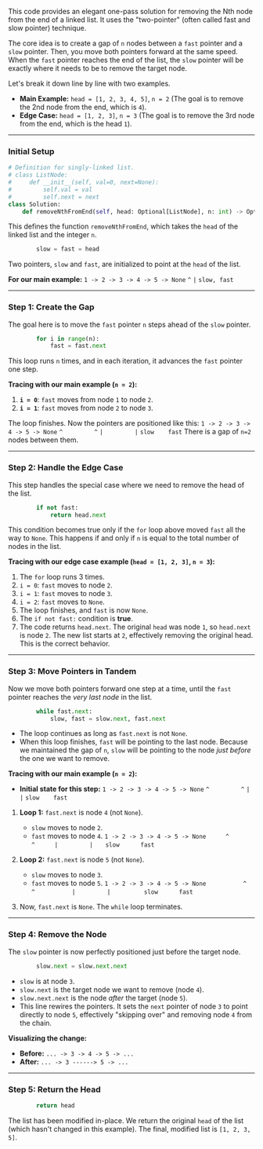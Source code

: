 This code provides an elegant one-pass solution for removing the Nth node from the end of a linked list. It uses the "two-pointer" (often called fast and slow pointer) technique.

The core idea is to create a gap of `n` nodes between a `fast` pointer and a `slow` pointer. Then, you move both pointers forward at the same speed. When the `fast` pointer reaches the end of the list, the `slow` pointer will be exactly where it needs to be to remove the target node.

Let's break it down line by line with two examples.

* **Main Example:** `head = [1, 2, 3, 4, 5]`, `n = 2` (The goal is to remove the 2nd node from the end, which is `4`).
* **Edge Case:** `head = [1, 2, 3]`, `n = 3` (The goal is to remove the 3rd node from the end, which is the head `1`).

---

### **Initial Setup**

```python
# Definition for singly-linked list.
# class ListNode:
#     def __init__(self, val=0, next=None):
#         self.val = val
#         self.next = next
class Solution:
    def removeNthFromEnd(self, head: Optional[ListNode], n: int) -> Optional[ListNode]:
```
This defines the function `removeNthFromEnd`, which takes the `head` of the linked list and the integer `n`.

```python
        slow = fast = head
```
Two pointers, `slow` and `fast`, are initialized to point at the `head` of the list.

**For our main example:**
`1 -> 2 -> 3 -> 4 -> 5 -> None`
`^`
`|`
`slow, fast`

---

### **Step 1: Create the Gap**

The goal here is to move the `fast` pointer `n` steps ahead of the `slow` pointer.

```python
        for i in range(n):
            fast = fast.next
```
This loop runs `n` times, and in each iteration, it advances the `fast` pointer one step.

**Tracing with our main example (`n = 2`):**
1.  **`i = 0`**: `fast` moves from node `1` to node `2`.
2.  **`i = 1`**: `fast` moves from node `2` to node `3`.

The loop finishes. Now the pointers are positioned like this:
`1 -> 2 -> 3 -> 4 -> 5 -> None`
`^         ^`
`|         |`
`slow    fast`
There is a gap of `n=2` nodes between them.

---

### **Step 2: Handle the Edge Case**

This step handles the special case where we need to remove the head of the list.

```python
        if not fast:
            return head.next
```
This condition becomes true only if the `for` loop above moved `fast` all the way to `None`. This happens if and only if `n` is equal to the total number of nodes in the list.

**Tracing with our edge case example (`head = [1, 2, 3]`, `n = 3`):**
1.  The `for` loop runs 3 times.
2.  `i = 0`: `fast` moves to node `2`.
3.  `i = 1`: `fast` moves to node `3`.
4.  `i = 2`: `fast` moves to `None`.
5.  The loop finishes, and `fast` is now `None`.
6.  The `if not fast:` condition is **true**.
7.  The code returns `head.next`. The original `head` was node `1`, so `head.next` is node `2`. The new list starts at `2`, effectively removing the original head. This is the correct behavior.

---

### **Step 3: Move Pointers in Tandem**

Now we move both pointers forward one step at a time, until the `fast` pointer reaches the *very last node* in the list.

```python
        while fast.next:
            slow, fast = slow.next, fast.next
```
* The loop continues as long as `fast.next` is not `None`.
* When this loop finishes, `fast` will be pointing to the last node. Because we maintained the gap of `n`, `slow` will be pointing to the node *just before* the one we want to remove.

**Tracing with our main example (`n = 2`):**
* **Initial state for this step:**
    `1 -> 2 -> 3 -> 4 -> 5 -> None`
    `^         ^`
    `|         |`
    `slow    fast`

1.  **Loop 1:** `fast.next` is node `4` (not `None`).
    * `slow` moves to node `2`.
    * `fast` moves to node `4`.
    `1 -> 2 -> 3 -> 4 -> 5 -> None`
    `     ^         ^`
    `     |         |`
    `   slow      fast`

2.  **Loop 2:** `fast.next` is node `5` (not `None`).
    * `slow` moves to node `3`.
    * `fast` moves to node `5`.
    `1 -> 2 -> 3 -> 4 -> 5 -> None`
    `          ^         ^`
    `          |         |`
    `         slow      fast`

3.  Now, `fast.next` is `None`. The `while` loop terminates.

---

### **Step 4: Remove the Node**

The `slow` pointer is now perfectly positioned just before the target node.

```python
        slow.next = slow.next.next
```
* `slow` is at node `3`.
* `slow.next` is the target node we want to remove (node `4`).
* `slow.next.next` is the node *after* the target (node `5`).
* This line rewires the pointers. It sets the `next` pointer of node `3` to point directly to node `5`, effectively "skipping over" and removing node `4` from the chain.

**Visualizing the change:**
* **Before:** `... -> 3 -> 4 -> 5 -> ...`
* **After:** `... -> 3 ------> 5 -> ...`

---

### **Step 5: Return the Head**

```python
        return head
```
The list has been modified in-place. We return the original `head` of the list (which hasn't changed in this example). The final, modified list is `[1, 2, 3, 5]`.